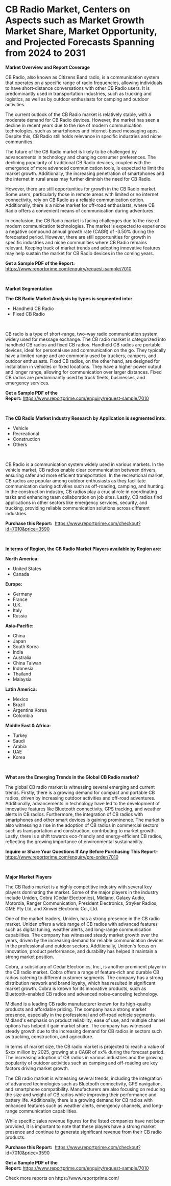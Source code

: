 <p><h1>CB Radio Market, Centers on Aspects such as Market Growth Market Share, Market Opportunity, and Projected Forecasts Spanning from 2024 to 2031</h1></p><p><strong>Market Overview and Report Coverage</strong></p>
<p><p>CB Radio, also known as Citizens Band radio, is a communication system that operates on a specific range of radio frequencies, allowing individuals to have short-distance conversations with other CB Radio users. It is predominantly used in transportation industries, such as trucking and logistics, as well as by outdoor enthusiasts for camping and outdoor activities.</p><p>The current outlook of the CB Radio market is relatively stable, with a moderate demand for CB Radio devices. However, the market has seen a decline in recent years due to the rise of modern communication technologies, such as smartphones and internet-based messaging apps. Despite this, CB Radio still holds relevance in specific industries and niche communities.</p><p>The future of the CB Radio market is likely to be challenged by advancements in technology and changing consumer preferences. The declining popularity of traditional CB Radio devices, coupled with the emergence of more advanced communication tools, is expected to limit the market growth. Additionally, the increasing penetration of smartphones and the internet in rural areas may further diminish the need for CB Radio.</p><p>However, there are still opportunities for growth in the CB Radio market. Some users, particularly those in remote areas with limited or no internet connectivity, rely on CB Radio as a reliable communication option. Additionally, there is a niche market for off-road enthusiasts, where CB Radio offers a convenient means of communication during adventures.</p><p>In conclusion, the CB Radio market is facing challenges due to the rise of modern communication technologies. The market is expected to experience a negative compound annual growth rate (CAGR) of -3.50% during the forecasted period. However, there are still opportunities for growth in specific industries and niche communities where CB Radio remains relevant. Keeping track of market trends and adopting innovative features may help sustain the market for CB Radio devices in the coming years.</p></p>
<p><strong>Get a Sample PDF of the Report:</strong> <a href="https://www.reportprime.com/enquiry/request-sample/7010">https://www.reportprime.com/enquiry/request-sample/7010</a></p>
<p>&nbsp;</p>
<p><strong>Market Segmentation</strong></p>
<p><strong>The CB Radio Market Analysis by types is segmented into:</strong></p>
<p><ul><li>Handheld CB Radio</li><li>Fixed CB Radio</li></ul></p>
<p>&nbsp;</p>
<p><p>CB radio is a type of short-range, two-way radio communication system widely used for message exchange. The CB radio market is categorized into handheld CB radios and fixed CB radios. Handheld CB radios are portable devices, ideal for personal use and communication on the go. They typically have a limited range and are commonly used by truckers, campers, and outdoor enthusiasts. Fixed CB radios, on the other hand, are designed for installation in vehicles or fixed locations. They have a higher power output and longer range, allowing for communication over larger distances. Fixed CB radios are predominantly used by truck fleets, businesses, and emergency services.</p></p>
<p><strong>Get a Sample PDF of the Report:</strong>&nbsp;<a href="https://www.reportprime.com/enquiry/request-sample/7010">https://www.reportprime.com/enquiry/request-sample/7010</a></p>
<p>&nbsp;</p>
<p><strong>The CB Radio Market Industry Research by Application is segmented into:</strong></p>
<p><ul><li>Vehicle</li><li>Recreational</li><li>Construction</li><li>Others</li></ul></p>
<p>&nbsp;</p>
<p><p>CB Radio is a communication system widely used in various markets. In the vehicle market, CB radios enable clear communication between drivers, ensuring safer and more efficient transportation. In the recreational market, CB radios are popular among outdoor enthusiasts as they facilitate communication during activities such as off-roading, camping, and hunting. In the construction industry, CB radios play a crucial role in coordinating tasks and enhancing team collaboration on job sites. Lastly, CB radios find applications in other sectors like emergency services, security, and trucking, providing reliable communication solutions across different industries.</p></p>
<p><strong>Purchase this Report:</strong>&nbsp; <a href="https://www.reportprime.com/checkout?id=7010&price=3590">https://www.reportprime.com/checkout?id=7010&price=3590</a></p>
<p>&nbsp;</p>
<p><strong>In terms of Region, the CB Radio Market Players available by Region are:</strong></p>
<p>
    <p> <strong> North America: </strong>
        <ul>
            <li>United States</li>
            <li>Canada</li>
        </ul>
        </p> 
    <p> <strong> Europe: </strong>
        <ul>
            <li>Germany</li>
            <li>France</li>
            <li>U.K.</li>
            <li>Italy</li>
            <li>Russia</li>
        </ul>
        </p> 
    <p> <strong> Asia-Pacific: </strong>
        <ul>
            <li>China</li>
            <li>Japan</li>
            <li>South Korea</li>
            <li>India</li>
            <li>Australia</li>
            <li>China Taiwan</li>
            <li>Indonesia</li>
            <li>Thailand</li>
            <li>Malaysia</li>
        </ul>
        </p> 
    <p> <strong> Latin America: </strong>
        <ul>
            <li>Mexico</li>
            <li>Brazil</li>
            <li>Argentina Korea</li>
            <li>Colombia</li>
        </ul>
        </p> 
    <p> <strong> Middle East & Africa: </strong>
        <ul>
            <li>Turkey</li>
            <li>Saudi</li>
            <li>Arabia</li>
            <li>UAE</li>
            <li>Korea</li>
        </ul>
    </p>
    </p>
<p>&nbsp;</p>
<p><strong>What are the Emerging Trends in the Global CB Radio market?</strong></p>
<p><p>The global CB radio market is witnessing several emerging and current trends. Firstly, there is a growing demand for compact and portable CB radios, driven by increasing outdoor activities and off-road adventures. Additionally, advancements in technology have led to the development of innovative features like Bluetooth connectivity, GPS tracking, and weather alerts in CB radios. Furthermore, the integration of CB radios with smartphones and other smart devices is gaining prominence. The market is also witnessing a rise in the adoption of CB radios in commercial sectors such as transportation and construction, contributing to market growth. Lastly, there is a shift towards eco-friendly and energy-efficient CB radios, reflecting the growing importance of environmental sustainability.</p></p>
<p><strong>Inquire or Share Your Questions If Any Before Purchasing This Report</strong>- <a href="https://www.reportprime.com/enquiry/pre-order/7010">https://www.reportprime.com/enquiry/pre-order/7010</a></p>
<p>&nbsp;</p>
<p><strong>Major Market Players</strong></p>
<p><p>The CB Radio market is a highly competitive industry with several key players dominating the market. Some of the major players in the industry include Uniden, Cobra (Cedar Electronics), Midland, Galaxy Audio, Motorola, Ranger Communication, President Electronics, Stryker Radios, GME Pty Ltd, and Xinwei Electronic Co., Ltd.</p><p>One of the market leaders, Uniden, has a strong presence in the CB radio market. Uniden offers a wide range of CB radios with advanced features such as digital tuning, weather alerts, and long-range communication capabilities. The company has witnessed steady market growth over the years, driven by the increasing demand for reliable communication devices in the professional and outdoor sectors. Additionally, Uniden's focus on innovation, product performance, and durability has helped it maintain a strong market position. </p><p>Cobra, a subsidiary of Cedar Electronics, Inc., is another prominent player in the CB radio market. Cobra offers a range of feature-rich and durable CB radios catering to different customer segments. The company has a strong distribution network and brand loyalty, which has resulted in significant market growth. Cobra is known for its innovative products, such as Bluetooth-enabled CB radios and advanced noise-canceling technology. </p><p>Midland is a leading CB radio manufacturer known for its high-quality products and affordable pricing. The company has a strong market presence, especially in the professional and off-road vehicle segments. Midland's emphasis on product reliability, ease of use, and multiple channel options has helped it gain market share. The company has witnessed steady growth due to the increasing demand for CB radios in sectors such as trucking, construction, and agriculture.</p><p>In terms of market size, the CB radio market is projected to reach a value of $xxx million by 2025, growing at a CAGR of xx% during the forecast period. The increasing adoption of CB radios in various industries and the growing popularity of outdoor activities such as camping and off-roading are key factors driving market growth.</p><p>The CB radio market is witnessing several trends, including the integration of advanced technologies such as Bluetooth connectivity, GPS navigation, and smartphone compatibility. Manufacturers are also focusing on reducing the size and weight of CB radios while improving their performance and battery life. Additionally, there is a growing demand for CB radios with enhanced features such as weather alerts, emergency channels, and long-range communication capabilities.</p><p>While specific sales revenue figures for the listed companies have not been provided, it is important to note that these players have a strong market presence and continue to generate significant revenue from their CB radio products.</p></p>
<p><strong>Purchase this Report:</strong>&nbsp;&nbsp;<a href="https://www.reportprime.com/checkout?id=7010&price=3590">https://www.reportprime.com/checkout?id=7010&price=3590</a></p>
<p></p>
<p><strong>Get a Sample PDF of the Report:</strong>&nbsp;<a href="https://www.reportprime.com/enquiry/request-sample/7010">https://www.reportprime.com/enquiry/request-sample/7010</a></p>
<p>Check more reports on https://www.reportprime.com/</p>